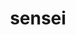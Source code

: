 ---
title: "sensei"
layout: cache
categories: [package, develop]
meta: {"versions": ["4.0.0", "4.1.0"], "compilers": ["gcc@=11.1.0"], "oss": ["ubuntu20.04"], "platforms": ["linux"], "targets": ["x86_64_v3"], "stacks": ["data-vis-sdk", "root"], "num_specs": 48, "num_specs_by_stack": {"root": 48, "data-vis-sdk": 48}}
spec_details: [{"hash": "ae56drtwaveoejahggwlbznca3xvgzz3", "compiler": "gcc@=11.1.0", "versions": ["4.0.0"], "os": "ubuntu20.04", "platform": "linux", "target": "x86_64_v3", "variants": ["+adios2", "~ascent", "build_system=cmake", "build_type=Release", "~catalyst", "generator=make", "+hdf5", "~ipo", "~libsim", "~miniapps", "patches=1262aa0,6e5a190,9481e91,c4a671f,fdb490f,ff8957a", "+python", "+shared", "~vtkio"], "stacks": ["root", "data-vis-sdk"], "size": "-", "tarball": "https://binaries.spack.io/develop/build_cache/linux-ubuntu20.04-x86_64_v3/gcc-11.1.0/sensei-4.0.0/linux-ubuntu20.04-x86_64_v3-gcc-11.1.0-sensei-4.0.0-ae56drtwaveoejahggwlbznca3xvgzz3.spack"}, {"hash": "kpl7uq3qxg3uxtyscccfcqsgjakz5r62", "compiler": "gcc@=11.1.0", "versions": ["4.0.0"], "os": "ubuntu20.04", "platform": "linux", "target": "x86_64_v3", "variants": ["+adios2", "~ascent", "build_system=cmake", "build_type=RelWithDebInfo", "~catalyst", "generator=make", "+hdf5", "~ipo", "~libsim", "~miniapps", "patches=1262aa0,6e5a190,9481e91,c4a671f,fdb490f,ff8957a", "+python", "+shared", "~vtkio"], "stacks": ["root", "data-vis-sdk"], "size": "-", "tarball": "https://binaries.spack.io/develop/build_cache/linux-ubuntu20.04-x86_64_v3/gcc-11.1.0/sensei-4.0.0/linux-ubuntu20.04-x86_64_v3-gcc-11.1.0-sensei-4.0.0-kpl7uq3qxg3uxtyscccfcqsgjakz5r62.spack"}, {"hash": "t6c2ldry3w2e5ke3w7f5wfv7kk6ezme2", "compiler": "gcc@=11.1.0", "versions": ["4.0.0"], "os": "ubuntu20.04", "platform": "linux", "target": "x86_64_v3", "variants": ["+adios2", "~ascent", "build_system=cmake", "build_type=Release", "~catalyst", "generator=make", "+hdf5", "~ipo", "~libsim", "~miniapps", "patches=1262aa0,6e5a190,9481e91,c4a671f,fdb490f,ff8957a", "+python", "+shared", "~vtkio"], "stacks": ["root", "data-vis-sdk"], "size": "-", "tarball": "https://binaries.spack.io/develop/build_cache/linux-ubuntu20.04-x86_64_v3/gcc-11.1.0/sensei-4.0.0/linux-ubuntu20.04-x86_64_v3-gcc-11.1.0-sensei-4.0.0-t6c2ldry3w2e5ke3w7f5wfv7kk6ezme2.spack"}, {"hash": "wtlh3tmpebivuo36mtsxywrbgprqmarp", "compiler": "gcc@=11.1.0", "versions": ["4.0.0"], "os": "ubuntu20.04", "platform": "linux", "target": "x86_64_v3", "variants": ["+adios2", "~ascent", "build_system=cmake", "build_type=RelWithDebInfo", "~catalyst", "generator=make", "+hdf5", "~ipo", "~libsim", "~miniapps", "patches=1262aa0,6e5a190,9481e91,c4a671f,fdb490f,ff8957a", "+python", "+shared", "~vtkio"], "stacks": ["root", "data-vis-sdk"], "size": "-", "tarball": "https://binaries.spack.io/develop/build_cache/linux-ubuntu20.04-x86_64_v3/gcc-11.1.0/sensei-4.0.0/linux-ubuntu20.04-x86_64_v3-gcc-11.1.0-sensei-4.0.0-wtlh3tmpebivuo36mtsxywrbgprqmarp.spack"}, {"hash": "kuhky74abpfyudh6dd7nli7izymvida6", "compiler": "gcc@=11.1.0", "versions": ["4.0.0"], "os": "ubuntu20.04", "platform": "linux", "target": "x86_64_v3", "variants": ["+adios2", "~ascent", "build_system=cmake", "build_type=Release", "~catalyst", "generator=make", "+hdf5", "~ipo", "~libsim", "~miniapps", "patches=1262aa0,6e5a190,9481e91,c4a671f,fdb490f,ff8957a", "+python", "+shared", "~vtkio"], "stacks": ["root", "data-vis-sdk"], "size": "-", "tarball": "https://binaries.spack.io/develop/build_cache/linux-ubuntu20.04-x86_64_v3/gcc-11.1.0/sensei-4.0.0/linux-ubuntu20.04-x86_64_v3-gcc-11.1.0-sensei-4.0.0-kuhky74abpfyudh6dd7nli7izymvida6.spack"}, {"hash": "acm7pq7gev7jzckscms7dnulmlfwt76v", "compiler": "gcc@=11.1.0", "versions": ["4.0.0"], "os": "ubuntu20.04", "platform": "linux", "target": "x86_64_v3", "variants": ["+adios2", "~ascent", "build_system=cmake", "build_type=Release", "~catalyst", "generator=make", "+hdf5", "~ipo", "~libsim", "~miniapps", "patches=1262aa0,6e5a190,9481e91,c4a671f,fdb490f,ff8957a", "+python", "+shared", "~vtkio"], "stacks": ["root", "data-vis-sdk"], "size": "-", "tarball": "https://binaries.spack.io/develop/build_cache/linux-ubuntu20.04-x86_64_v3/gcc-11.1.0/sensei-4.0.0/linux-ubuntu20.04-x86_64_v3-gcc-11.1.0-sensei-4.0.0-acm7pq7gev7jzckscms7dnulmlfwt76v.spack"}, {"hash": "7a6gpz3nul2wzq5bcpj4cjam6qu3tbgp", "compiler": "gcc@=11.1.0", "versions": ["4.0.0"], "os": "ubuntu20.04", "platform": "linux", "target": "x86_64_v3", "variants": ["+adios2", "~ascent", "build_system=cmake", "build_type=Release", "~catalyst", "generator=make", "+hdf5", "~ipo", "~libsim", "~miniapps", "patches=1262aa0,6e5a190,9481e91,c4a671f,fdb490f,ff8957a", "+python", "+shared", "~vtkio"], "stacks": ["root", "data-vis-sdk"], "size": "-", "tarball": "https://binaries.spack.io/develop/build_cache/linux-ubuntu20.04-x86_64_v3/gcc-11.1.0/sensei-4.0.0/linux-ubuntu20.04-x86_64_v3-gcc-11.1.0-sensei-4.0.0-7a6gpz3nul2wzq5bcpj4cjam6qu3tbgp.spack"}, {"hash": "y6lui4vchn3vx2wtkopjxmbqn7pcmajj", "compiler": "gcc@=11.1.0", "versions": ["4.0.0"], "os": "ubuntu20.04", "platform": "linux", "target": "x86_64_v3", "variants": ["+adios2", "~ascent", "build_system=cmake", "build_type=Release", "~catalyst", "generator=make", "+hdf5", "~ipo", "~libsim", "~miniapps", "patches=1262aa0,6e5a190,9481e91,c4a671f,fdb490f,ff8957a", "+python", "+shared", "~vtkio"], "stacks": ["root", "data-vis-sdk"], "size": "-", "tarball": "https://binaries.spack.io/develop/build_cache/linux-ubuntu20.04-x86_64_v3/gcc-11.1.0/sensei-4.0.0/linux-ubuntu20.04-x86_64_v3-gcc-11.1.0-sensei-4.0.0-y6lui4vchn3vx2wtkopjxmbqn7pcmajj.spack"}, {"hash": "luaf4xpsie5bsuhkb7jtaclp6smoa6ud", "compiler": "gcc@=11.1.0", "versions": ["4.0.0"], "os": "ubuntu20.04", "platform": "linux", "target": "x86_64_v3", "variants": ["+adios2", "~ascent", "build_system=cmake", "build_type=Release", "~catalyst", "generator=make", "+hdf5", "~ipo", "~libsim", "~miniapps", "patches=1262aa0,6e5a190,9481e91,c4a671f,fdb490f,ff8957a", "+python", "+shared", "~vtkio"], "stacks": ["root", "data-vis-sdk"], "size": "-", "tarball": "https://binaries.spack.io/develop/build_cache/linux-ubuntu20.04-x86_64_v3/gcc-11.1.0/sensei-4.0.0/linux-ubuntu20.04-x86_64_v3-gcc-11.1.0-sensei-4.0.0-luaf4xpsie5bsuhkb7jtaclp6smoa6ud.spack"}, {"hash": "6zh3v3r33trkhoaxbll4ww2cdijxdibz", "compiler": "gcc@=11.1.0", "versions": ["4.0.0"], "os": "ubuntu20.04", "platform": "linux", "target": "x86_64_v3", "variants": ["+adios2", "~ascent", "build_system=cmake", "build_type=Release", "~catalyst", "generator=make", "+hdf5", "~ipo", "~libsim", "~miniapps", "patches=1262aa0,6e5a190,9481e91,c4a671f,fdb490f,ff8957a", "+python", "+shared", "~vtkio"], "stacks": ["root", "data-vis-sdk"], "size": "-", "tarball": "https://binaries.spack.io/develop/build_cache/linux-ubuntu20.04-x86_64_v3/gcc-11.1.0/sensei-4.0.0/linux-ubuntu20.04-x86_64_v3-gcc-11.1.0-sensei-4.0.0-6zh3v3r33trkhoaxbll4ww2cdijxdibz.spack"}, {"hash": "226hqsy235zpzhj4n5u2oc3adbtk64gn", "compiler": "gcc@=11.1.0", "versions": ["4.0.0"], "os": "ubuntu20.04", "platform": "linux", "target": "x86_64_v3", "variants": ["+adios2", "~ascent", "build_system=cmake", "build_type=Release", "~catalyst", "generator=make", "+hdf5", "~ipo", "~libsim", "~miniapps", "patches=1262aa0,6e5a190,9481e91,c4a671f,fdb490f,ff8957a", "+python", "+shared", "~vtkio"], "stacks": ["root", "data-vis-sdk"], "size": "-", "tarball": "https://binaries.spack.io/develop/build_cache/linux-ubuntu20.04-x86_64_v3/gcc-11.1.0/sensei-4.0.0/linux-ubuntu20.04-x86_64_v3-gcc-11.1.0-sensei-4.0.0-226hqsy235zpzhj4n5u2oc3adbtk64gn.spack"}, {"hash": "c2k4gemdxdhkdxagfw37acueokk76ufs", "compiler": "gcc@=11.1.0", "versions": ["4.0.0"], "os": "ubuntu20.04", "platform": "linux", "target": "x86_64_v3", "variants": ["+adios2", "~ascent", "build_system=cmake", "build_type=Release", "~catalyst", "generator=make", "+hdf5", "~ipo", "~libsim", "~miniapps", "patches=1262aa0,6e5a190,9481e91,c4a671f,fdb490f,ff8957a", "+python", "+shared", "~vtkio"], "stacks": ["root", "data-vis-sdk"], "size": "-", "tarball": "https://binaries.spack.io/develop/build_cache/linux-ubuntu20.04-x86_64_v3/gcc-11.1.0/sensei-4.0.0/linux-ubuntu20.04-x86_64_v3-gcc-11.1.0-sensei-4.0.0-c2k4gemdxdhkdxagfw37acueokk76ufs.spack"}, {"hash": "mrdjwqrqpjcnciovju3mqi26qrhkhkrs", "compiler": "gcc@=11.1.0", "versions": ["4.0.0"], "os": "ubuntu20.04", "platform": "linux", "target": "x86_64_v3", "variants": ["+adios2", "~ascent", "build_system=cmake", "build_type=Release", "~catalyst", "generator=make", "+hdf5", "~ipo", "~libsim", "~miniapps", "patches=1262aa0,6e5a190,9481e91,c4a671f,fdb490f,ff8957a", "+python", "+shared", "~vtkio"], "stacks": ["root", "data-vis-sdk"], "size": "-", "tarball": "https://binaries.spack.io/develop/build_cache/linux-ubuntu20.04-x86_64_v3/gcc-11.1.0/sensei-4.0.0/linux-ubuntu20.04-x86_64_v3-gcc-11.1.0-sensei-4.0.0-mrdjwqrqpjcnciovju3mqi26qrhkhkrs.spack"}, {"hash": "4fqsdefzpbs5u2sx32arpaejqzselabf", "compiler": "gcc@=11.1.0", "versions": ["4.0.0"], "os": "ubuntu20.04", "platform": "linux", "target": "x86_64_v3", "variants": ["+adios2", "~ascent", "build_system=cmake", "build_type=RelWithDebInfo", "~catalyst", "generator=make", "+hdf5", "~ipo", "~libsim", "~miniapps", "patches=1262aa0,6e5a190,9481e91,c4a671f,fdb490f,ff8957a", "+python", "+shared", "~vtkio"], "stacks": ["root", "data-vis-sdk"], "size": "-", "tarball": "https://binaries.spack.io/develop/build_cache/linux-ubuntu20.04-x86_64_v3/gcc-11.1.0/sensei-4.0.0/linux-ubuntu20.04-x86_64_v3-gcc-11.1.0-sensei-4.0.0-4fqsdefzpbs5u2sx32arpaejqzselabf.spack"}, {"hash": "cnl6axguzl4o7odqan3z2yrvwqi4nvdo", "compiler": "gcc@=11.1.0", "versions": ["4.0.0"], "os": "ubuntu20.04", "platform": "linux", "target": "x86_64_v3", "variants": ["+adios2", "~ascent", "build_system=cmake", "build_type=RelWithDebInfo", "~catalyst", "generator=make", "+hdf5", "~ipo", "~libsim", "~miniapps", "patches=1262aa0,6e5a190,9481e91,c4a671f,fdb490f,ff8957a", "+python", "+shared", "~vtkio"], "stacks": ["root", "data-vis-sdk"], "size": "-", "tarball": "https://binaries.spack.io/develop/build_cache/linux-ubuntu20.04-x86_64_v3/gcc-11.1.0/sensei-4.0.0/linux-ubuntu20.04-x86_64_v3-gcc-11.1.0-sensei-4.0.0-cnl6axguzl4o7odqan3z2yrvwqi4nvdo.spack"}, {"hash": "mg2ds5b3ysaaca4mtf7tx5hz6lijva2g", "compiler": "gcc@=11.1.0", "versions": ["4.0.0"], "os": "ubuntu20.04", "platform": "linux", "target": "x86_64_v3", "variants": ["+adios2", "~ascent", "build_system=cmake", "build_type=Release", "~catalyst", "generator=make", "+hdf5", "~ipo", "~libsim", "~miniapps", "patches=1262aa0,6e5a190,9481e91,c4a671f,fdb490f,ff8957a", "+python", "+shared", "~vtkio"], "stacks": ["root", "data-vis-sdk"], "size": "-", "tarball": "https://binaries.spack.io/develop/build_cache/linux-ubuntu20.04-x86_64_v3/gcc-11.1.0/sensei-4.0.0/linux-ubuntu20.04-x86_64_v3-gcc-11.1.0-sensei-4.0.0-mg2ds5b3ysaaca4mtf7tx5hz6lijva2g.spack"}, {"hash": "2kjno4xytkd2eszapltvnuqtujjxhwsl", "compiler": "gcc@=11.1.0", "versions": ["4.0.0"], "os": "ubuntu20.04", "platform": "linux", "target": "x86_64_v3", "variants": ["+adios2", "~ascent", "build_system=cmake", "build_type=RelWithDebInfo", "~catalyst", "generator=make", "+hdf5", "~ipo", "~libsim", "~miniapps", "patches=1262aa0,6e5a190,9481e91,c4a671f,fdb490f,ff8957a", "+python", "+shared", "~vtkio"], "stacks": ["root", "data-vis-sdk"], "size": "-", "tarball": "https://binaries.spack.io/develop/build_cache/linux-ubuntu20.04-x86_64_v3/gcc-11.1.0/sensei-4.0.0/linux-ubuntu20.04-x86_64_v3-gcc-11.1.0-sensei-4.0.0-2kjno4xytkd2eszapltvnuqtujjxhwsl.spack"}, {"hash": "ykduv5iwq6jcmo4n2vi3mhcpgknp6ai5", "compiler": "gcc@=11.1.0", "versions": ["4.0.0"], "os": "ubuntu20.04", "platform": "linux", "target": "x86_64_v3", "variants": ["+adios2", "~ascent", "build_system=cmake", "build_type=Release", "~catalyst", "generator=make", "+hdf5", "~ipo", "~libsim", "~miniapps", "patches=1262aa0,6e5a190,9481e91,c4a671f,fdb490f,ff8957a", "+python", "+shared", "~vtkio"], "stacks": ["root", "data-vis-sdk"], "size": "-", "tarball": "https://binaries.spack.io/develop/build_cache/linux-ubuntu20.04-x86_64_v3/gcc-11.1.0/sensei-4.0.0/linux-ubuntu20.04-x86_64_v3-gcc-11.1.0-sensei-4.0.0-ykduv5iwq6jcmo4n2vi3mhcpgknp6ai5.spack"}, {"hash": "fl7xxhdldynnvpiy6o6vat3pcbn6kl3r", "compiler": "gcc@=11.1.0", "versions": ["4.0.0"], "os": "ubuntu20.04", "platform": "linux", "target": "x86_64_v3", "variants": ["+adios2", "~ascent", "build_system=cmake", "build_type=RelWithDebInfo", "~catalyst", "generator=make", "+hdf5", "~ipo", "~libsim", "~miniapps", "patches=1262aa0,6e5a190,9481e91,c4a671f,fdb490f,ff8957a", "+python", "+shared", "~vtkio"], "stacks": ["root", "data-vis-sdk"], "size": "-", "tarball": "https://binaries.spack.io/develop/build_cache/linux-ubuntu20.04-x86_64_v3/gcc-11.1.0/sensei-4.0.0/linux-ubuntu20.04-x86_64_v3-gcc-11.1.0-sensei-4.0.0-fl7xxhdldynnvpiy6o6vat3pcbn6kl3r.spack"}, {"hash": "piota4zxzr7p4gqqvhlj6hyp7j2ots5k", "compiler": "gcc@=11.1.0", "versions": ["4.1.0"], "os": "ubuntu20.04", "platform": "linux", "target": "x86_64_v3", "variants": ["+adios2", "~ascent", "build_system=cmake", "build_type=Release", "~catalyst", "generator=make", "+hdf5", "~ipo", "~libsim", "~miniapps", "patches=1262aa0", "+python", "+shared", "~vtkio"], "stacks": ["root", "data-vis-sdk"], "size": "-", "tarball": "https://binaries.spack.io/develop/build_cache/linux-ubuntu20.04-x86_64_v3/gcc-11.1.0/sensei-4.1.0/linux-ubuntu20.04-x86_64_v3-gcc-11.1.0-sensei-4.1.0-piota4zxzr7p4gqqvhlj6hyp7j2ots5k.spack"}, {"hash": "nppyjiqmjlmlswweycl2gtbbnxpi653e", "compiler": "gcc@=11.1.0", "versions": ["4.0.0"], "os": "ubuntu20.04", "platform": "linux", "target": "x86_64_v3", "variants": ["+adios2", "~ascent", "build_system=cmake", "build_type=Release", "~catalyst", "generator=make", "+hdf5", "~ipo", "~libsim", "~miniapps", "patches=1262aa0,6e5a190,9481e91,c4a671f,fdb490f,ff8957a", "+python", "+shared", "~vtkio"], "stacks": ["root", "data-vis-sdk"], "size": "-", "tarball": "https://binaries.spack.io/develop/build_cache/linux-ubuntu20.04-x86_64_v3/gcc-11.1.0/sensei-4.0.0/linux-ubuntu20.04-x86_64_v3-gcc-11.1.0-sensei-4.0.0-nppyjiqmjlmlswweycl2gtbbnxpi653e.spack"}, {"hash": "3bmxa37h354fr2vkajk3audliiiw24p5", "compiler": "gcc@=11.1.0", "versions": ["4.0.0"], "os": "ubuntu20.04", "platform": "linux", "target": "x86_64_v3", "variants": ["+adios2", "~ascent", "build_system=cmake", "build_type=RelWithDebInfo", "~catalyst", "generator=make", "+hdf5", "~ipo", "~libsim", "~miniapps", "patches=1262aa0,6e5a190,9481e91,c4a671f,fdb490f,ff8957a", "+python", "+shared", "~vtkio"], "stacks": ["root", "data-vis-sdk"], "size": "-", "tarball": "https://binaries.spack.io/develop/build_cache/linux-ubuntu20.04-x86_64_v3/gcc-11.1.0/sensei-4.0.0/linux-ubuntu20.04-x86_64_v3-gcc-11.1.0-sensei-4.0.0-3bmxa37h354fr2vkajk3audliiiw24p5.spack"}, {"hash": "u26v6hgaehibl54v4b277e53gmtxscly", "compiler": "gcc@=11.1.0", "versions": ["4.1.0"], "os": "ubuntu20.04", "platform": "linux", "target": "x86_64_v3", "variants": ["+adios2", "~ascent", "build_system=cmake", "build_type=Release", "~catalyst", "generator=make", "+hdf5", "~ipo", "~libsim", "~miniapps", "patches=1262aa0", "+python", "+shared", "~vtkio"], "stacks": ["root", "data-vis-sdk"], "size": "-", "tarball": "https://binaries.spack.io/develop/build_cache/linux-ubuntu20.04-x86_64_v3/gcc-11.1.0/sensei-4.1.0/linux-ubuntu20.04-x86_64_v3-gcc-11.1.0-sensei-4.1.0-u26v6hgaehibl54v4b277e53gmtxscly.spack"}, {"hash": "w5le2ftbq7pzzftbkdu75f5vwgvsrqez", "compiler": "gcc@=11.1.0", "versions": ["4.0.0"], "os": "ubuntu20.04", "platform": "linux", "target": "x86_64_v3", "variants": ["+adios2", "~ascent", "build_system=cmake", "build_type=RelWithDebInfo", "~catalyst", "generator=make", "+hdf5", "~ipo", "~libsim", "~miniapps", "patches=1262aa0,6e5a190,9481e91,c4a671f,fdb490f,ff8957a", "+python", "+shared", "~vtkio"], "stacks": ["root", "data-vis-sdk"], "size": "-", "tarball": "https://binaries.spack.io/develop/build_cache/linux-ubuntu20.04-x86_64_v3/gcc-11.1.0/sensei-4.0.0/linux-ubuntu20.04-x86_64_v3-gcc-11.1.0-sensei-4.0.0-w5le2ftbq7pzzftbkdu75f5vwgvsrqez.spack"}, {"hash": "uw2dpptfzj6djd5xsujtavtvcqp2kbep", "compiler": "gcc@=11.1.0", "versions": ["4.0.0"], "os": "ubuntu20.04", "platform": "linux", "target": "x86_64_v3", "variants": ["+adios2", "~ascent", "build_system=cmake", "build_type=RelWithDebInfo", "~catalyst", "generator=make", "+hdf5", "~ipo", "~libsim", "~miniapps", "patches=1262aa0,6e5a190,9481e91,c4a671f,fdb490f,ff8957a", "+python", "+shared", "~vtkio"], "stacks": ["root", "data-vis-sdk"], "size": "-", "tarball": "https://binaries.spack.io/develop/build_cache/linux-ubuntu20.04-x86_64_v3/gcc-11.1.0/sensei-4.0.0/linux-ubuntu20.04-x86_64_v3-gcc-11.1.0-sensei-4.0.0-uw2dpptfzj6djd5xsujtavtvcqp2kbep.spack"}, {"hash": "t4lyd3oi27kmuopuvrmejhm5tsi3ypvi", "compiler": "gcc@=11.1.0", "versions": ["4.0.0"], "os": "ubuntu20.04", "platform": "linux", "target": "x86_64_v3", "variants": ["+adios2", "~ascent", "build_system=cmake", "build_type=Release", "~catalyst", "generator=make", "+hdf5", "~ipo", "~libsim", "~miniapps", "patches=1262aa0,6e5a190,9481e91,c4a671f,fdb490f,ff8957a", "+python", "+shared", "~vtkio"], "stacks": ["root", "data-vis-sdk"], "size": "-", "tarball": "https://binaries.spack.io/develop/build_cache/linux-ubuntu20.04-x86_64_v3/gcc-11.1.0/sensei-4.0.0/linux-ubuntu20.04-x86_64_v3-gcc-11.1.0-sensei-4.0.0-t4lyd3oi27kmuopuvrmejhm5tsi3ypvi.spack"}, {"hash": "hmchxneb5pcdzlwxc4q3xvi77jjk5hej", "compiler": "gcc@=11.1.0", "versions": ["4.0.0"], "os": "ubuntu20.04", "platform": "linux", "target": "x86_64_v3", "variants": ["+adios2", "~ascent", "build_system=cmake", "build_type=RelWithDebInfo", "~catalyst", "generator=make", "+hdf5", "~ipo", "~libsim", "~miniapps", "patches=6e5a190,9481e91,c4a671f,fdb490f,ff8957a", "+python", "+shared", "~vtkio"], "stacks": ["root", "data-vis-sdk"], "size": "-", "tarball": "https://binaries.spack.io/develop/build_cache/linux-ubuntu20.04-x86_64_v3/gcc-11.1.0/sensei-4.0.0/linux-ubuntu20.04-x86_64_v3-gcc-11.1.0-sensei-4.0.0-hmchxneb5pcdzlwxc4q3xvi77jjk5hej.spack"}, {"hash": "z3pgfsoyme3ctvgdpzizgnjqeehfvqyr", "compiler": "gcc@=11.1.0", "versions": ["4.0.0"], "os": "ubuntu20.04", "platform": "linux", "target": "x86_64_v3", "variants": ["+adios2", "~ascent", "build_system=cmake", "build_type=RelWithDebInfo", "~catalyst", "generator=make", "+hdf5", "~ipo", "~libsim", "~miniapps", "patches=1262aa0,6e5a190,9481e91,c4a671f,fdb490f,ff8957a", "+python", "+shared", "~vtkio"], "stacks": ["root", "data-vis-sdk"], "size": "-", "tarball": "https://binaries.spack.io/develop/build_cache/linux-ubuntu20.04-x86_64_v3/gcc-11.1.0/sensei-4.0.0/linux-ubuntu20.04-x86_64_v3-gcc-11.1.0-sensei-4.0.0-z3pgfsoyme3ctvgdpzizgnjqeehfvqyr.spack"}, {"hash": "gehw5e3mj27vzgp7f4e3efxbz7uoh7ap", "compiler": "gcc@=11.1.0", "versions": ["4.1.0"], "os": "ubuntu20.04", "platform": "linux", "target": "x86_64_v3", "variants": ["+adios2", "~ascent", "build_system=cmake", "build_type=Release", "~catalyst", "generator=make", "+hdf5", "~ipo", "~libsim", "~miniapps", "patches=1262aa0", "+python", "+shared", "~vtkio"], "stacks": ["root", "data-vis-sdk"], "size": "-", "tarball": "https://binaries.spack.io/develop/build_cache/linux-ubuntu20.04-x86_64_v3/gcc-11.1.0/sensei-4.1.0/linux-ubuntu20.04-x86_64_v3-gcc-11.1.0-sensei-4.1.0-gehw5e3mj27vzgp7f4e3efxbz7uoh7ap.spack"}, {"hash": "jekwr3s6cq32dp5nhqzdtdkffchovsad", "compiler": "gcc@=11.1.0", "versions": ["4.0.0"], "os": "ubuntu20.04", "platform": "linux", "target": "x86_64_v3", "variants": ["+adios2", "~ascent", "build_system=cmake", "build_type=Release", "~catalyst", "generator=make", "+hdf5", "~ipo", "~libsim", "~miniapps", "patches=1262aa0,6e5a190,9481e91,c4a671f,fdb490f,ff8957a", "+python", "+shared", "~vtkio"], "stacks": ["root", "data-vis-sdk"], "size": "-", "tarball": "https://binaries.spack.io/develop/build_cache/linux-ubuntu20.04-x86_64_v3/gcc-11.1.0/sensei-4.0.0/linux-ubuntu20.04-x86_64_v3-gcc-11.1.0-sensei-4.0.0-jekwr3s6cq32dp5nhqzdtdkffchovsad.spack"}, {"hash": "f74yx756vc53nwoxhc2atyi5ftpdapau", "compiler": "gcc@=11.1.0", "versions": ["4.0.0"], "os": "ubuntu20.04", "platform": "linux", "target": "x86_64_v3", "variants": ["+adios2", "~ascent", "build_system=cmake", "build_type=RelWithDebInfo", "~catalyst", "generator=make", "+hdf5", "~ipo", "~libsim", "~miniapps", "patches=6e5a190,9481e91,c4a671f,fdb490f,ff8957a", "+python", "+shared", "~vtkio"], "stacks": ["root", "data-vis-sdk"], "size": "-", "tarball": "https://binaries.spack.io/develop/build_cache/linux-ubuntu20.04-x86_64_v3/gcc-11.1.0/sensei-4.0.0/linux-ubuntu20.04-x86_64_v3-gcc-11.1.0-sensei-4.0.0-f74yx756vc53nwoxhc2atyi5ftpdapau.spack"}, {"hash": "fxo23vg2x3sa6b357i5fk6o26jmmzjzj", "compiler": "gcc@=11.1.0", "versions": ["4.0.0"], "os": "ubuntu20.04", "platform": "linux", "target": "x86_64_v3", "variants": ["+adios2", "~ascent", "build_system=cmake", "build_type=RelWithDebInfo", "~catalyst", "generator=make", "+hdf5", "~ipo", "~libsim", "~miniapps", "patches=1262aa0,6e5a190,9481e91,c4a671f,fdb490f,ff8957a", "+python", "+shared", "~vtkio"], "stacks": ["root", "data-vis-sdk"], "size": "-", "tarball": "https://binaries.spack.io/develop/build_cache/linux-ubuntu20.04-x86_64_v3/gcc-11.1.0/sensei-4.0.0/linux-ubuntu20.04-x86_64_v3-gcc-11.1.0-sensei-4.0.0-fxo23vg2x3sa6b357i5fk6o26jmmzjzj.spack"}, {"hash": "nwlghk6cu56m3lgig5k2rbc53hr4lwix", "compiler": "gcc@=11.1.0", "versions": ["4.0.0"], "os": "ubuntu20.04", "platform": "linux", "target": "x86_64_v3", "variants": ["+adios2", "~ascent", "build_system=cmake", "build_type=Release", "~catalyst", "generator=make", "+hdf5", "~ipo", "~libsim", "~miniapps", "patches=1262aa0,6e5a190,9481e91,c4a671f,fdb490f,ff8957a", "+python", "+shared", "~vtkio"], "stacks": ["root", "data-vis-sdk"], "size": "-", "tarball": "https://binaries.spack.io/develop/build_cache/linux-ubuntu20.04-x86_64_v3/gcc-11.1.0/sensei-4.0.0/linux-ubuntu20.04-x86_64_v3-gcc-11.1.0-sensei-4.0.0-nwlghk6cu56m3lgig5k2rbc53hr4lwix.spack"}, {"hash": "osxsuxiiqdugzec45bkeiuxwb4x5kec6", "compiler": "gcc@=11.1.0", "versions": ["4.0.0"], "os": "ubuntu20.04", "platform": "linux", "target": "x86_64_v3", "variants": ["+adios2", "~ascent", "build_system=cmake", "build_type=Release", "~catalyst", "generator=make", "+hdf5", "~ipo", "~libsim", "~miniapps", "patches=1262aa0,6e5a190,9481e91,c4a671f,fdb490f,ff8957a", "+python", "+shared", "~vtkio"], "stacks": ["root", "data-vis-sdk"], "size": "-", "tarball": "https://binaries.spack.io/develop/build_cache/linux-ubuntu20.04-x86_64_v3/gcc-11.1.0/sensei-4.0.0/linux-ubuntu20.04-x86_64_v3-gcc-11.1.0-sensei-4.0.0-osxsuxiiqdugzec45bkeiuxwb4x5kec6.spack"}, {"hash": "zr75vm5kn3uncezbncxqorixl7b552fh", "compiler": "gcc@=11.1.0", "versions": ["4.0.0"], "os": "ubuntu20.04", "platform": "linux", "target": "x86_64_v3", "variants": ["+adios2", "~ascent", "build_system=cmake", "build_type=Release", "~catalyst", "generator=make", "+hdf5", "~ipo", "~libsim", "~miniapps", "patches=1262aa0,6e5a190,9481e91,c4a671f,fdb490f,ff8957a", "+python", "+shared", "~vtkio"], "stacks": ["root", "data-vis-sdk"], "size": "-", "tarball": "https://binaries.spack.io/develop/build_cache/linux-ubuntu20.04-x86_64_v3/gcc-11.1.0/sensei-4.0.0/linux-ubuntu20.04-x86_64_v3-gcc-11.1.0-sensei-4.0.0-zr75vm5kn3uncezbncxqorixl7b552fh.spack"}, {"hash": "ifugh3gjj4zxbuck3fjt4z5qxwcujwky", "compiler": "gcc@=11.1.0", "versions": ["4.1.0"], "os": "ubuntu20.04", "platform": "linux", "target": "x86_64_v3", "variants": ["+adios2", "~ascent", "build_system=cmake", "build_type=Release", "~catalyst", "generator=make", "+hdf5", "~ipo", "~libsim", "~miniapps", "patches=1262aa0", "+python", "+shared", "~vtkio"], "stacks": ["root", "data-vis-sdk"], "size": "-", "tarball": "https://binaries.spack.io/develop/build_cache/linux-ubuntu20.04-x86_64_v3/gcc-11.1.0/sensei-4.1.0/linux-ubuntu20.04-x86_64_v3-gcc-11.1.0-sensei-4.1.0-ifugh3gjj4zxbuck3fjt4z5qxwcujwky.spack"}, {"hash": "tkaabm2ktvsxq2s43zcu4epn6rk7txf4", "compiler": "gcc@=11.1.0", "versions": ["4.0.0"], "os": "ubuntu20.04", "platform": "linux", "target": "x86_64_v3", "variants": ["+adios2", "~ascent", "build_system=cmake", "build_type=Release", "~catalyst", "generator=make", "+hdf5", "~ipo", "~libsim", "~miniapps", "patches=1262aa0,6e5a190,9481e91,c4a671f,fdb490f,ff8957a", "+python", "+shared", "~vtkio"], "stacks": ["root", "data-vis-sdk"], "size": "-", "tarball": "https://binaries.spack.io/develop/build_cache/linux-ubuntu20.04-x86_64_v3/gcc-11.1.0/sensei-4.0.0/linux-ubuntu20.04-x86_64_v3-gcc-11.1.0-sensei-4.0.0-tkaabm2ktvsxq2s43zcu4epn6rk7txf4.spack"}, {"hash": "q6vq54t3ee7gg7wzuums6j3hjz7fh6tp", "compiler": "gcc@=11.1.0", "versions": ["4.0.0"], "os": "ubuntu20.04", "platform": "linux", "target": "x86_64_v3", "variants": ["+adios2", "~ascent", "build_system=cmake", "build_type=Release", "~catalyst", "generator=make", "+hdf5", "~ipo", "~libsim", "~miniapps", "patches=1262aa0,6e5a190,9481e91,c4a671f,fdb490f,ff8957a", "+python", "+shared", "~vtkio"], "stacks": ["root", "data-vis-sdk"], "size": "-", "tarball": "https://binaries.spack.io/develop/build_cache/linux-ubuntu20.04-x86_64_v3/gcc-11.1.0/sensei-4.0.0/linux-ubuntu20.04-x86_64_v3-gcc-11.1.0-sensei-4.0.0-q6vq54t3ee7gg7wzuums6j3hjz7fh6tp.spack"}, {"hash": "dehua5eaqhrvja6ogl7oik45ehlsqiwa", "compiler": "gcc@=11.1.0", "versions": ["4.0.0"], "os": "ubuntu20.04", "platform": "linux", "target": "x86_64_v3", "variants": ["+adios2", "~ascent", "build_system=cmake", "build_type=Release", "~catalyst", "generator=make", "+hdf5", "~ipo", "~libsim", "~miniapps", "patches=1262aa0,6e5a190,9481e91,c4a671f,fdb490f,ff8957a", "+python", "+shared", "~vtkio"], "stacks": ["root", "data-vis-sdk"], "size": "-", "tarball": "https://binaries.spack.io/develop/build_cache/linux-ubuntu20.04-x86_64_v3/gcc-11.1.0/sensei-4.0.0/linux-ubuntu20.04-x86_64_v3-gcc-11.1.0-sensei-4.0.0-dehua5eaqhrvja6ogl7oik45ehlsqiwa.spack"}, {"hash": "evhml7j6lvexlhn3dwli3vp5iu72odbd", "compiler": "gcc@=11.1.0", "versions": ["4.0.0"], "os": "ubuntu20.04", "platform": "linux", "target": "x86_64_v3", "variants": ["+adios2", "~ascent", "build_system=cmake", "build_type=RelWithDebInfo", "~catalyst", "generator=make", "+hdf5", "~ipo", "~libsim", "~miniapps", "patches=1262aa0,6e5a190,9481e91,c4a671f,fdb490f,ff8957a", "+python", "+shared", "~vtkio"], "stacks": ["root", "data-vis-sdk"], "size": "-", "tarball": "https://binaries.spack.io/develop/build_cache/linux-ubuntu20.04-x86_64_v3/gcc-11.1.0/sensei-4.0.0/linux-ubuntu20.04-x86_64_v3-gcc-11.1.0-sensei-4.0.0-evhml7j6lvexlhn3dwli3vp5iu72odbd.spack"}, {"hash": "rpwofy5naauboixgmv5vhyrtmoiuymzf", "compiler": "gcc@=11.1.0", "versions": ["4.0.0"], "os": "ubuntu20.04", "platform": "linux", "target": "x86_64_v3", "variants": ["+adios2", "~ascent", "build_system=cmake", "build_type=RelWithDebInfo", "~catalyst", "generator=make", "+hdf5", "~ipo", "~libsim", "~miniapps", "patches=1262aa0,6e5a190,9481e91,c4a671f,fdb490f,ff8957a", "+python", "+shared", "~vtkio"], "stacks": ["root", "data-vis-sdk"], "size": "-", "tarball": "https://binaries.spack.io/develop/build_cache/linux-ubuntu20.04-x86_64_v3/gcc-11.1.0/sensei-4.0.0/linux-ubuntu20.04-x86_64_v3-gcc-11.1.0-sensei-4.0.0-rpwofy5naauboixgmv5vhyrtmoiuymzf.spack"}, {"hash": "aj5win6w44bquqncxihqghqh2qpa2w42", "compiler": "gcc@=11.1.0", "versions": ["4.0.0"], "os": "ubuntu20.04", "platform": "linux", "target": "x86_64_v3", "variants": ["+adios2", "~ascent", "build_system=cmake", "build_type=RelWithDebInfo", "~catalyst", "generator=make", "+hdf5", "~ipo", "~libsim", "~miniapps", "patches=1262aa0,6e5a190,9481e91,c4a671f,fdb490f,ff8957a", "+python", "+shared", "~vtkio"], "stacks": ["root", "data-vis-sdk"], "size": "-", "tarball": "https://binaries.spack.io/develop/build_cache/linux-ubuntu20.04-x86_64_v3/gcc-11.1.0/sensei-4.0.0/linux-ubuntu20.04-x86_64_v3-gcc-11.1.0-sensei-4.0.0-aj5win6w44bquqncxihqghqh2qpa2w42.spack"}, {"hash": "eyg5wmzoeg3nv5zyrq4mb66uvzkdrasi", "compiler": "gcc@=11.1.0", "versions": ["4.0.0"], "os": "ubuntu20.04", "platform": "linux", "target": "x86_64_v3", "variants": ["+adios2", "~ascent", "build_system=cmake", "build_type=RelWithDebInfo", "~catalyst", "generator=make", "+hdf5", "~ipo", "~libsim", "~miniapps", "patches=1262aa0,6e5a190,9481e91,c4a671f,fdb490f,ff8957a", "+python", "+shared", "~vtkio"], "stacks": ["root", "data-vis-sdk"], "size": "-", "tarball": "https://binaries.spack.io/develop/build_cache/linux-ubuntu20.04-x86_64_v3/gcc-11.1.0/sensei-4.0.0/linux-ubuntu20.04-x86_64_v3-gcc-11.1.0-sensei-4.0.0-eyg5wmzoeg3nv5zyrq4mb66uvzkdrasi.spack"}, {"hash": "pqkbi7dmem6trlexvbtm2bll6nrbqtyw", "compiler": "gcc@=11.1.0", "versions": ["4.0.0"], "os": "ubuntu20.04", "platform": "linux", "target": "x86_64_v3", "variants": ["+adios2", "~ascent", "build_system=cmake", "build_type=RelWithDebInfo", "~catalyst", "generator=make", "+hdf5", "~ipo", "~libsim", "~miniapps", "patches=1262aa0,6e5a190,9481e91,c4a671f,fdb490f,ff8957a", "+python", "+shared", "~vtkio"], "stacks": ["root", "data-vis-sdk"], "size": "-", "tarball": "https://binaries.spack.io/develop/build_cache/linux-ubuntu20.04-x86_64_v3/gcc-11.1.0/sensei-4.0.0/linux-ubuntu20.04-x86_64_v3-gcc-11.1.0-sensei-4.0.0-pqkbi7dmem6trlexvbtm2bll6nrbqtyw.spack"}, {"hash": "gwhllwve3zkm6b2j5m4vgn2i72y3amqd", "compiler": "gcc@=11.1.0", "versions": ["4.0.0"], "os": "ubuntu20.04", "platform": "linux", "target": "x86_64_v3", "variants": ["+adios2", "~ascent", "build_system=cmake", "build_type=RelWithDebInfo", "~catalyst", "generator=make", "+hdf5", "~ipo", "~libsim", "~miniapps", "patches=1262aa0,6e5a190,9481e91,c4a671f,fdb490f,ff8957a", "+python", "+shared", "~vtkio"], "stacks": ["root", "data-vis-sdk"], "size": "-", "tarball": "https://binaries.spack.io/develop/build_cache/linux-ubuntu20.04-x86_64_v3/gcc-11.1.0/sensei-4.0.0/linux-ubuntu20.04-x86_64_v3-gcc-11.1.0-sensei-4.0.0-gwhllwve3zkm6b2j5m4vgn2i72y3amqd.spack"}, {"hash": "4mlgdcbjf5c3vmcw6o3tl2ye3ig6bbl6", "compiler": "gcc@=11.1.0", "versions": ["4.0.0"], "os": "ubuntu20.04", "platform": "linux", "target": "x86_64_v3", "variants": ["+adios2", "~ascent", "build_system=cmake", "build_type=RelWithDebInfo", "~catalyst", "generator=make", "+hdf5", "~ipo", "~libsim", "~miniapps", "patches=1262aa0,6e5a190,9481e91,c4a671f,fdb490f,ff8957a", "+python", "+shared", "~vtkio"], "stacks": ["root", "data-vis-sdk"], "size": "-", "tarball": "https://binaries.spack.io/develop/build_cache/linux-ubuntu20.04-x86_64_v3/gcc-11.1.0/sensei-4.0.0/linux-ubuntu20.04-x86_64_v3-gcc-11.1.0-sensei-4.0.0-4mlgdcbjf5c3vmcw6o3tl2ye3ig6bbl6.spack"}, {"hash": "bsp6jip257ch3eqbqggqak6ul7klrluh", "compiler": "gcc@=11.1.0", "versions": ["4.0.0"], "os": "ubuntu20.04", "platform": "linux", "target": "x86_64_v3", "variants": ["+adios2", "~ascent", "build_system=cmake", "build_type=RelWithDebInfo", "~catalyst", "generator=make", "+hdf5", "~ipo", "~libsim", "~miniapps", "patches=1262aa0,6e5a190,9481e91,c4a671f,fdb490f,ff8957a", "+python", "+shared", "~vtkio"], "stacks": ["root", "data-vis-sdk"], "size": "-", "tarball": "https://binaries.spack.io/develop/build_cache/linux-ubuntu20.04-x86_64_v3/gcc-11.1.0/sensei-4.0.0/linux-ubuntu20.04-x86_64_v3-gcc-11.1.0-sensei-4.0.0-bsp6jip257ch3eqbqggqak6ul7klrluh.spack"}, {"hash": "uxuhprpjrptgcpvepfbn2i6xagybmxng", "compiler": "gcc@=11.1.0", "versions": ["4.0.0"], "os": "ubuntu20.04", "platform": "linux", "target": "x86_64_v3", "variants": ["+adios2", "~ascent", "build_system=cmake", "build_type=RelWithDebInfo", "~catalyst", "generator=make", "+hdf5", "~ipo", "~libsim", "~miniapps", "patches=1262aa0,6e5a190,9481e91,c4a671f,fdb490f,ff8957a", "+python", "+shared", "~vtkio"], "stacks": ["root", "data-vis-sdk"], "size": "-", "tarball": "https://binaries.spack.io/develop/build_cache/linux-ubuntu20.04-x86_64_v3/gcc-11.1.0/sensei-4.0.0/linux-ubuntu20.04-x86_64_v3-gcc-11.1.0-sensei-4.0.0-uxuhprpjrptgcpvepfbn2i6xagybmxng.spack"}]
---